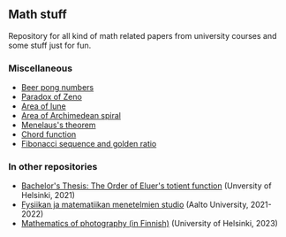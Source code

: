 ## Math stuff

Repository for all kind of math related papers from university courses and some stuff just for fun.

### Miscellaneous
- [Beer pong numbers](https://github.com/ellikiiski/Math-stuff/blob/main/Miscellaneous/Beer%20pong%20numbers/beer-pong-numbers.pdf)
- [Paradox of Zeno](https://github.com/ellikiiski/Math-stuff/blob/main/Miscellaneous/Paradox%20of%20Zeno/paradox-of-zeno.pdf)
- [Area of lune](https://github.com/ellikiiski/Math-stuff/blob/main/Miscellaneous/Area%20of%20lune/area-of-lune.pdf)
- [Area of Archimedean spiral](https://github.com/ellikiiski/Math-stuff/blob/main/Miscellaneous/Archimedean%20spiral/archimedean-spiral.pdf)
- [Menelaus's theorem](https://github.com/ellikiiski/Math-stuff/blob/main/Miscellaneous/Menelaus%20theorem/menelaus-theorem.pdf)
- [Chord function](https://github.com/ellikiiski/Math-stuff/blob/main/Miscellaneous/Chord%20funtion/chord-function.pdf)
- [Fibonacci sequence and golden ratio](https://github.com/ellikiiski/Math-stuff/blob/main/Miscellaneous/Fibonacci%20and%20golden%20ratio/fibonacci-and-gr.pdf)

### In other repositories
- [Bachelor's Thesis: The Order of Eluer's totient function](https://github.com/ellikiiski/Bachelors-thesis-2021/tree/master) (Unversity of Helsinki, 2021)
- [Fysiikan ja matematiikan menetelmien studio](https://github.com/ellikiiski/FYS-MAT-studio-2021-2022) (Aalto University, 2021-2022)
- [Mathematics of photography (in Finnish)](https://github.com/ellikiiski/Valokuvan-matematiikka-2023) (University of Helsinki, 2023)

